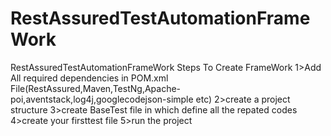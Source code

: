 # RestAssuredTestAutomationFrameWork
RestAssuredTestAutomationFrameWork
Steps To Create FrameWork
1>Add All required dependencies in POM.xml File(RestAssured,Maven,TestNg,Apache-poi,aventstack,log4j,googlecodejson-simple etc)
2>create a project structure
3>create BaseTest file in which define all the repated codes
4>create your firsttest file
5>run the project
